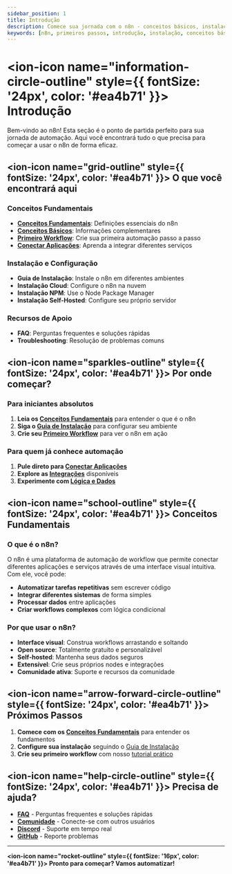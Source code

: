```yaml
---
sidebar_position: 1
title: Introdução
description: Comece sua jornada com o n8n - conceitos básicos, instalação e primeiro workflow
keywords: [n8n, primeiros passos, introdução, instalação, conceitos básicos, workflow]
---
```


# <ion-icon name="information-circle-outline" style={{ fontSize: '24px', color: '#ea4b71' }}></ion-icon> Introdução

Bem-vindo ao n8n! Esta seção é o ponto de partida perfeito para sua jornada de automação. Aqui você encontrará tudo o que precisa para começar a usar o n8n de forma eficaz.

## <ion-icon name="grid-outline" style={{ fontSize: '24px', color: '#ea4b71' }}></ion-icon> O que você encontrará aqui

### Conceitos Fundamentais

- **[Conceitos Fundamentais](./conceitos-fundamentais)**: Definições essenciais do n8n
- **[Conceitos Básicos](./conceitos-basicos)**: Informações complementares
- **[Primeiro Workflow](./primeiro-workflow)**: Crie sua primeira automação passo a passo
- **[Conectar Aplicações](./conectar-aplicacoes)**: Aprenda a integrar diferentes serviços

### Instalação e Configuração

- **Guia de Instalação**: Instale o n8n em diferentes ambientes
- **Instalação Cloud**: Configure o n8n na nuvem
- **Instalação NPM**: Use o Node Package Manager
- **Instalação Self-Hosted**: Configure seu próprio servidor

### Recursos de Apoio

- **FAQ**: Perguntas frequentes e soluções rápidas
- **Troubleshooting**: Resolução de problemas comuns

## <ion-icon name="sparkles-outline" style={{ fontSize: '24px', color: '#ea4b71' }}></ion-icon> Por onde começar?

### Para iniciantes absolutos

1. **Leia os [Conceitos Fundamentais](./conceitos-fundamentais)** para entender o que é o n8n
2. **Siga o [Guia de Instalação](./guia-instalacao)** para configurar seu ambiente
3. **Crie seu [Primeiro Workflow](./primeiro-workflow)** para ver o n8n em ação

### Para quem já conhece automação

1. **Pule direto para [Conectar Aplicações](./conectar-aplicacoes)**
2. **Explore as [Integrações](../../integracoes)** disponíveis
3. **Experimente com [Lógica e Dados](../../logica-e-dados)**

## <ion-icon name="school-outline" style={{ fontSize: '24px', color: '#ea4b71' }}></ion-icon> Conceitos Fundamentais

### O que é o n8n?

O n8n é uma plataforma de automação de workflow que permite conectar diferentes aplicações e serviços através de uma interface visual intuitiva. Com ele, você pode:

- **Automatizar tarefas repetitivas** sem escrever código
- **Integrar diferentes sistemas** de forma simples
- **Processar dados** entre aplicações
- **Criar workflows complexos** com lógica condicional

### Por que usar o n8n?

- **Interface visual**: Construa workflows arrastando e soltando
- **Open source**: Totalmente gratuito e personalizável
- **Self-hosted**: Mantenha seus dados seguros
- **Extensível**: Crie seus próprios nodes e integrações
- **Comunidade ativa**: Suporte e recursos da comunidade

## <ion-icon name="arrow-forward-circle-outline" style={{ fontSize: '24px', color: '#ea4b71' }}></ion-icon> Próximos Passos

1. **Comece com os [Conceitos Fundamentais](./conceitos-fundamentais)** para entender os fundamentos
2. **Configure sua instalação** seguindo o [Guia de Instalação](./guia-instalacao)
3. **Crie seu primeiro workflow** com nosso [tutorial prático](./primeiro-workflow)

## <ion-icon name="help-circle-outline" style={{ fontSize: '24px', color: '#ea4b71' }}></ion-icon> Precisa de ajuda?

- **[FAQ](./faq)** - Perguntas frequentes e soluções rápidas
- **[Comunidade](../../comunidade)** - Conecte-se com outros usuários
- **[Discord](https://discord.gg/n8nbrasil)** - Suporte em tempo real
- **[GitHub](https://github.com/tatyquebralayout/n8n-Doc-pt-BR)** - Reporte problemas

---

**<ion-icon name="rocket-outline" style={{ fontSize: '16px', color: '#ea4b71' }}></ion-icon> Pronto para começar? Vamos automatizar!**
